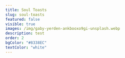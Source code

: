 ```yaml
---
title: Soul Toasts
slug: soul-toasts
featured: false
visible: true
images: /img/gaby-yerden-ankbooxo9gi-unsplash.webp
description: test
order: 2
bgColor: "#8338EC"
textColor: "white"
---
```

